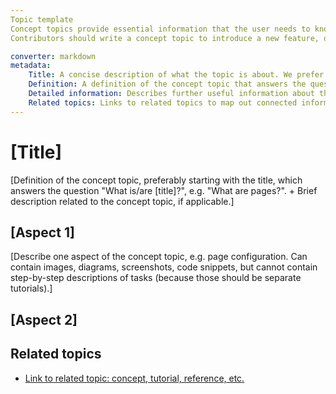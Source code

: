 ```yaml
---
Topic template
Concept topics provide essential information that the user needs to know to understand a system, product, or solution.
Contributors should write a concept topic to introduce a new feature, describe an idea, or explain how a process works.

converter: markdown
metadata:
    Title: A concise description of what the topic is about. We prefer to use nouns in concept topic titles, for example: Pages.
    Definition: A definition of the concept topic that answers the question “what.” It explains what pages are, why they are used, and what their benefits are.
    Detailed information: Describes further useful information about the concept. Structure content by the different aspects they explain, for example, in the case of pages: named parameters, page configuration, available properties, etc. Can contain examples, diagrams, screenshots, and videos.
    Related topics: Links to related topics to map out connected information.
---
```


# [Title]

[Definition of the concept topic, preferably starting with the title, which answers the question "What is/are [title]?",
e.g. "What are pages?". + Brief description related to the concept topic, if applicable.]

## [Aspect 1]
[Describe one aspect of the concept topic, e.g. page configuration. Can contain images, diagrams, screenshots, code snippets, but cannot contain step-by-step descriptions of tasks (because those should be separate tutorials).]

## [Aspect 2]

## Related topics

* [Link to related topic: concept, tutorial, reference, etc.]()
